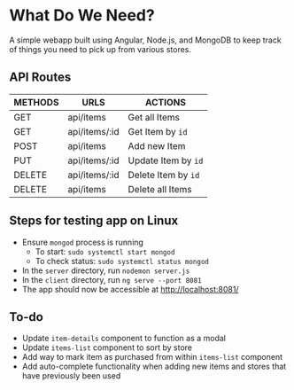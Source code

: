 # What Do We Need?
A simple webapp built using Angular, Node.js, and MongoDB to keep track of things you need to pick up from various stores. 

## API Routes

| METHODS | URLS | ACTIONS |
| ------- | ------- | -------|
| GET | api/items | Get all Items |
| GET | api/items/:id | Get Item by `id` |
| POST | api/items | Add new Item |
| PUT | api/items/:id | Update Item by `id` |
| DELETE | api/items/:id | Delete Item by `id` |
| DELETE | api/items | Delete all Items |

## Steps for testing app on Linux

- Ensure `mongod` process is running
    - To start: `sudo systemctl start mongod`
    - To check status: `sudo systemctl status mongod`
- In the `server` directory, run `nodemon server.js`
- In the `client` directory, run `ng serve --port 8081`
- The app should now be accessible at [http://localhost:8081/](http://localhost:8081/)

## To-do

- Update `item-details` component to function as a modal
- Update `items-list` component to sort by store
- Add way to mark item as purchased from within `items-list` component
- Add auto-complete functionality when adding new items and stores that have previously been used